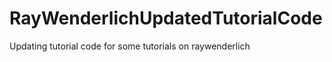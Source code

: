 RayWenderlichUpdatedTutorialCode
================================

Updating tutorial code for some tutorials on raywenderlich
